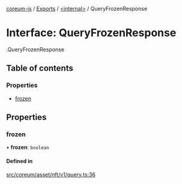 [coreum-js](../README.md) / [Exports](../modules.md) / [<internal\>](../modules/internal_.md) / QueryFrozenResponse

# Interface: QueryFrozenResponse

[<internal>](../modules/internal_.md).QueryFrozenResponse

## Table of contents

### Properties

- [frozen](internal_.QueryFrozenResponse.md#frozen)

## Properties

### frozen

• **frozen**: `boolean`

#### Defined in

[src/coreum/asset/nft/v1/query.ts:36](https://github.com/CooperFoundation/coreum-js/blob/e00873a/src/coreum/asset/nft/v1/query.ts#L36)
